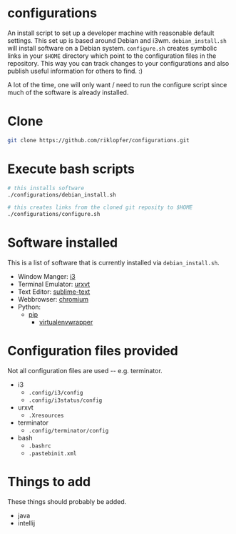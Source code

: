 # configurations
An install script to set up a developer machine with reasonable default settings. This set up is based around Debian and i3wm. `debian_install.sh` will install software on a Debian system. `configure.sh` creates symbolic links in your `$HOME` directory which point to the configuration files in the repository. This way you can track changes to your configurations and also publish useful information for others to find. :)

A lot of the time, one will only want / need to run the configure script since much of the software is already installed. 

# Clone

```bash
git clone https://github.com/riklopfer/configurations.git
```

# Execute bash scripts

```bash
# this installs software
./configurations/debian_install.sh

# this creates links from the cloned git reposity to $HOME 
./configurations/configure.sh
```
# Software installed
This is a list of software that is currently installed via `debian_install.sh`. 

  * Window Manger: [i3](https://i3wm.org/)
  * Terminal Emulator: [urxvt](http://software.schmorp.de/pkg/rxvt-unicode.html)
  * Text Editor: [sublime-text](https://www.sublimetext.com/3)
  * Webbrowser: [chromium](https://www.chromium.org/Home)
  * Python: 
    * [pip](https://en.wikipedia.org/wiki/Pip_(package_manager))
      * [virtualenvwrapper](https://virtualenvwrapper.readthedocs.io/en/latest/)

# Configuration files provided
Not all configuration files are used -- e.g. terminator. 

  * i3
    * `.config/i3/config`
    * `.config/i3status/config`
  * urxvt
    * `.Xresources`
  * terminator
    * `.config/terminator/config`
  * bash
    * `.bashrc`
    * `.pastebinit.xml`

# Things to add
These things should probably be added.

  * java
  * intellij
